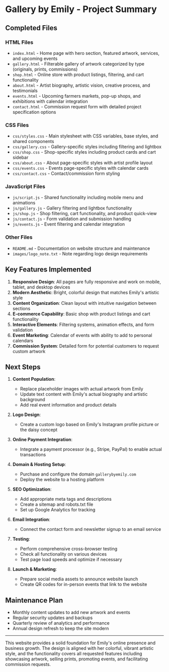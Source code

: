 # Gallery by Emily - Project Summary

## Completed Files

### HTML Files
- `index.html` - Home page with hero section, featured artwork, services, and upcoming events
- `gallery.html` - Filterable gallery of artwork categorized by type (originals, prints, commissions)
- `shop.html` - Online store with product listings, filtering, and cart functionality
- `about.html` - Artist biography, artistic vision, creative process, and testimonials
- `events.html` - Upcoming farmers markets, pop-up shops, and exhibitions with calendar integration
- `contact.html` - Commission request form with detailed project specification options

### CSS Files
- `css/styles.css` - Main stylesheet with CSS variables, base styles, and shared components
- `css/gallery.css` - Gallery-specific styles including filtering and lightbox
- `css/shop.css` - Shop-specific styles including product cards and cart sidebar
- `css/about.css` - About page-specific styles with artist profile layout
- `css/events.css` - Events page-specific styles with calendar cards
- `css/contact.css` - Contact/commission form styling

### JavaScript Files
- `js/script.js` - Shared functionality including mobile menu and animations
- `js/gallery.js` - Gallery filtering and lightbox functionality
- `js/shop.js` - Shop filtering, cart functionality, and product quick-view
- `js/contact.js` - Form validation and submission handling
- `js/events.js` - Event filtering and calendar integration

### Other Files
- `README.md` - Documentation on website structure and maintenance
- `images/logo_note.txt` - Note regarding logo design requirements

## Key Features Implemented

1. **Responsive Design**: All pages are fully responsive and work on mobile, tablet, and desktop devices
2. **Modern Aesthetic**: Bright, colorful design that matches Emily's artistic style
3. **Content Organization**: Clean layout with intuitive navigation between sections
4. **E-commerce Capability**: Basic shop with product listings and cart functionality
5. **Interactive Elements**: Filtering systems, animation effects, and form validation
6. **Event Marketing**: Calendar of events with ability to add to personal calendars
7. **Commission System**: Detailed form for potential customers to request custom artwork

## Next Steps

1. **Content Population**:
   - Replace placeholder images with actual artwork from Emily
   - Update text content with Emily's actual biography and artistic background
   - Add real event information and product details

2. **Logo Design**:
   - Create a custom logo based on Emily's Instagram profile picture or the daisy concept

3. **Online Payment Integration**:
   - Integrate a payment processor (e.g., Stripe, PayPal) to enable actual transactions

4. **Domain & Hosting Setup**:
   - Purchase and configure the domain `gallerybyemily.com`
   - Deploy the website to a hosting platform

5. **SEO Optimization**:
   - Add appropriate meta tags and descriptions
   - Create a sitemap and robots.txt file
   - Set up Google Analytics for tracking

6. **Email Integration**:
   - Connect the contact form and newsletter signup to an email service

7. **Testing**:
   - Perform comprehensive cross-browser testing
   - Check all functionality on various devices
   - Test page load speeds and optimize if necessary

8. **Launch & Marketing**:
   - Prepare social media assets to announce website launch
   - Create QR codes for in-person events that link to the website

## Maintenance Plan

- Monthly content updates to add new artwork and events
- Regular security updates and backups
- Quarterly review of analytics and performance
- Annual design refresh to keep the site modern

---

This website provides a solid foundation for Emily's online presence and business growth. The design is aligned with her colorful, vibrant artistic style, and the functionality covers all requested features including showcasing artwork, selling prints, promoting events, and facilitating commission requests. 